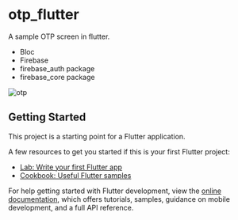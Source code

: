 # otp_flutter

A sample OTP screen in flutter.
* Bloc
* Firebase
* firebase_auth package
* firebase_core package

![otp](https://user-images.githubusercontent.com/94855499/216622861-f496607a-8175-4385-a14c-3a0c707872c2.png)

## Getting Started

This project is a starting point for a Flutter application.

A few resources to get you started if this is your first Flutter project:

- [Lab: Write your first Flutter app](https://docs.flutter.dev/get-started/codelab)
- [Cookbook: Useful Flutter samples](https://docs.flutter.dev/cookbook)

For help getting started with Flutter development, view the
[online documentation](https://docs.flutter.dev/), which offers tutorials,
samples, guidance on mobile development, and a full API reference.
